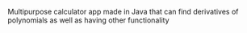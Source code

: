Multipurpose calculator app made in Java that can find derivatives of polynomials as well as having other functionality
